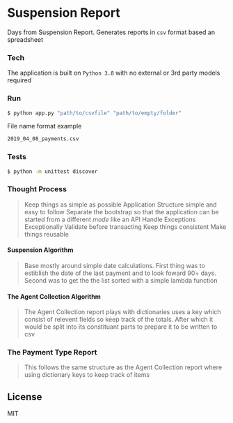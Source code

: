 # Suspension Report
Days from Suspension Report. Generates reports in ``csv`` format based an spreadsheet 

### Tech

The application is built on ``Python 3.8`` with no external or 3rd party models required

### Run

```sh
$ python app.py "path/to/csvfile" "path/to/empty/folder"
```
File name format example
```sh
2019_04_08_payments.csv
```
### Tests

```sh
$ python -m unittest discover
```

### Thought Process
> Keep things as simple as possible
> Application Structure simple and easy to follow
> Separate the bootstrap so that the application can be started from a different *mode* like an API
> Handle Exceptions Exceptionally
> Validate before transacting
> Keep things consistent
> Make things reusable

#### Suspension Algorithm
> Base mostly around simple date calculations. First thing was to estiblish the date of the last payment and to look foward 90+ days. Second was to get the the list sorted with a simple lambda function
#### The Agent Collection Algorithm
> The Agent Collection report plays with dictionaries uses a key which consist of relevent fields so keep track of the totals. After which it would be split into its constituant parts to prepare it to be written to csv
### The Payment Type Report
> This follows the same structure as the Agent Collection report where using dictionary keys to keep track of items

License
----

MIT


